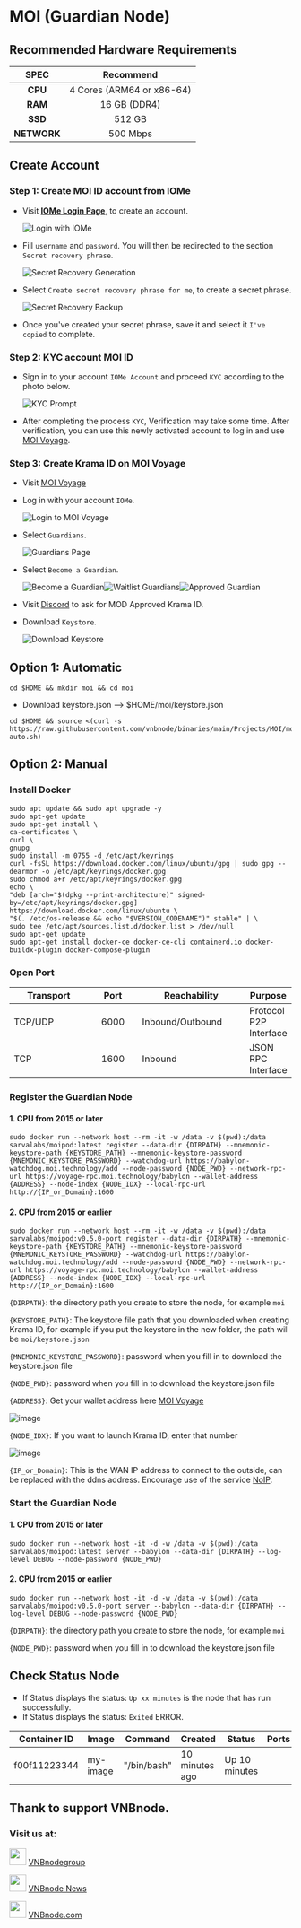 # MOI (Guardian Node)

## Recommended Hardware Requirements

|   SPEC      |       Recommend           |
| :---------: | :-----------------------: |
|   **CPU**   | 4 Cores (ARM64 or x86-64) |
|   **RAM**   |        16 GB (DDR4)       |
|   **SSD**   |           512 GB          |
| **NETWORK** |          500 Mbps         |

## Create Account

### Step 1: Create MOI ID account from IOMe
*   Visit [**IOMe Login Page**](https://iome.ai/login/), to create an account.

    ![Login with IOMe](https://docs.moi.technology/assets/images/iome-login-b3874e62852d1a3f48a47fbb5feb9ff6.png)
*   Fill `username` and `password`. You will then be redirected to the section `Secret recovery phrase`.

    ![Secret Recovery Generation](https://docs.moi.technology/assets/images/secret-recovery-89743716e6600f1f7d3fdc34a7b1ea65.png)
* Select `Create secret recovery phrase for me`, to create a secret phrase.

  ![Secret Recovery Backup](https://docs.moi.technology/assets/images/recovery-backup-abbb0c28b9b1c5e9ae05e9259e17f756.png)
* Once you've created your secret phrase, save it and select it `I've copied` to complete.

### Step 2: KYC account MOI ID
*   Sign in to your account `IOMe Account` and proceed `KYC` according to the photo below.

    ![KYC Prompt](https://docs.moi.technology/assets/images/kyc-prompt-8d1e96b8804f791bb15818d44301dc1c.png)
* After completing the process `KYC`, Verification may take some time. After verification, you can use this newly activated account to log in and use [MOI Voyage](https://voyage.moi.technology/).

### Step 3: Create Krama ID on MOI Voyage
* Visit [MOI Voyage](https://voyage.moi.technology/)
*   Log in with your account `IOMe`.

    ![Login to MOI Voyage](https://docs.moi.technology/assets/images/voyage-login-377cf38b6787fe0f073643916f95121a.gif)
*   Select `Guardians`.

    ![Guardians Page](https://docs.moi.technology/assets/images/voyage-guardians-nav-60c468c00e96344d0ed95ebac7e5a17c.png)
*   Select `Become a Guardian`.

    ![Become a Guardian](https://docs.moi.technology/assets/images/become-guardian-967292760efe12da6192719e6d026f00.gif)![Waitlist Guardians](https://docs.moi.technology/assets/images/waitlist-guardian-1d0e291d54f2d86b5f251d01fa2496aa.png)![Approved Guardian](https://docs.moi.technology/assets/images/approved-guardian-f8552b6581b5ff581cce49c9db50e097.png)
* Visit [Discord](https://discord.gg/x4SnJwHk7A) to ask for MOD Approved Krama ID.
*   Download `Keystore`.
  
    ![Download Keystore](https://docs.moi.technology/assets/images/download-keystore-9e17e6ca9121b7a76d6bf3d363eb75ad.gif)

## Option 1: Automatic
``` 
cd $HOME && mkdir moi && cd moi
```
- Download keystore.json --> $HOME/moi/keystore.json
```
cd $HOME && source <(curl -s https://raw.githubusercontent.com/vnbnode/binaries/main/Projects/MOI/moi-auto.sh)
```
## Option 2: Manual
### Install Docker

```
sudo apt update && sudo apt upgrade -y
sudo apt-get update
sudo apt-get install \
ca-certificates \
curl \
gnupg
sudo install -m 0755 -d /etc/apt/keyrings
curl -fsSL https://download.docker.com/linux/ubuntu/gpg | sudo gpg --dearmor -o /etc/apt/keyrings/docker.gpg
sudo chmod a+r /etc/apt/keyrings/docker.gpg
echo \
"deb [arch="$(dpkg --print-architecture)" signed-by=/etc/apt/keyrings/docker.gpg] https://download.docker.com/linux/ubuntu \
"$(. /etc/os-release && echo "$VERSION_CODENAME")" stable" | \
sudo tee /etc/apt/sources.list.d/docker.list > /dev/null
sudo apt-get update
sudo apt-get install docker-ce docker-ce-cli containerd.io docker-buildx-plugin docker-compose-plugin
```

### Open Port

<table><thead><tr><th width="130">Transport</th><th width="76" align="center">Port</th><th width="179">Reachability</th><th>Purpose</th></tr></thead><tbody><tr><td>TCP/UDP</td><td align="center">6000</td><td>Inbound/Outbound</td><td>Protocol P2P Interface</td></tr><tr><td>TCP</td><td align="center">1600</td><td>Inbound</td><td>JSON RPC Interface</td></tr></tbody></table>

### Register the Guardian Node <a href="#register-the-guardian-node" id="register-the-guardian-node"></a>
#### 1\. CPU from 2015 or later
```
sudo docker run --network host --rm -it -w /data -v $(pwd):/data sarvalabs/moipod:latest register --data-dir {DIRPATH} --mnemonic-keystore-path {KEYSTORE_PATH} --mnemonic-keystore-password {MNEMONIC_KEYSTORE_PASSWORD} --watchdog-url https://babylon-watchdog.moi.technology/add --node-password {NODE_PWD} --network-rpc-url https://voyage-rpc.moi.technology/babylon --wallet-address {ADDRESS} --node-index {NODE_IDX} --local-rpc-url http://{IP_or_Domain}:1600
```
#### 2\. CPU from 2015 or earlier
```
sudo docker run --network host --rm -it -w /data -v $(pwd):/data sarvalabs/moipod:v0.5.0-port register --data-dir {DIRPATH} --mnemonic-keystore-path {KEYSTORE_PATH} --mnemonic-keystore-password {MNEMONIC_KEYSTORE_PASSWORD} --watchdog-url https://babylon-watchdog.moi.technology/add --node-password {NODE_PWD} --network-rpc-url https://voyage-rpc.moi.technology/babylon --wallet-address {ADDRESS} --node-index {NODE_IDX} --local-rpc-url http://{IP_or_Domain}:1600
```
`{DIRPATH}`: the directory path you create to store the node, for example `moi`

`{KEYSTORE_PATH}`: The keystore file path that you downloaded when creating Krama ID, for example if you put the keystore in the new folder, the path will be `moi/keystore.json`

`{MNEMONIC_KEYSTORE_PASSWORD}`: password when you fill in to download the keystore.json file

`{NODE_PWD}`: password when you fill in to download the keystore.json file

`{ADDRESS}`: Get your wallet address here [MOI Voyage](https://voyage.moi.technology/)

![image](https://github.com/vnbnode/VNBnode-Guides/assets/76662222/455c4157-0eba-48a9-963b-509a91756acd)

`{NODE_IDX}`: If you want to launch Krama ID, enter that number

![image](https://github.com/vnbnode/VNBnode-Guides/assets/76662222/c25e9a5a-2087-4487-a710-9cab7890359a)

`{IP_or_Domain}`: This is the WAN IP address to connect to the outside, can be replaced with the ddns address. Encourage use of the service [NoIP](https://www.noip.com/).

### Start the Guardian Node <a href="#start-the-guardian-node" id="start-the-guardian-node"></a>
#### 1\. CPU from 2015 or later
```
sudo docker run --network host -it -d -w /data -v $(pwd):/data sarvalabs/moipod:latest server --babylon --data-dir {DIRPATH} --log-level DEBUG --node-password {NODE_PWD}
```
#### 2\. CPU from 2015 or earlier
```
sudo docker run --network host -it -d -w /data -v $(pwd):/data sarvalabs/moipod:v0.5.0-port server --babylon --data-dir {DIRPATH} --log-level DEBUG --node-password {NODE_PWD}
```
`{DIRPATH}`: the directory path you create to store the node, for example `moi`

`{NODE_PWD}`: password when you fill in to download the keystore.json file

## Check Status Node

* If Status displays the status: `Up xx minutes` is the node that has run successfully.
* If Status displays the status: `Exited` ERROR.

<table><thead><tr><th width="112">Container ID</th><th width="80">Image</th><th width="121">Command</th><th width="93">Created</th><th width="83">Status</th><th width="81">Ports</th><th>Names</th></tr></thead><tbody><tr><td>f00f11223344</td><td>my-image</td><td>"/bin/bash"</td><td>10 minutes ago</td><td>Up 10 minutes</td><td></td><td>my-container</td></tr></tbody></table>

## Thank to support VNBnode.
### Visit us at:

<img src="https://user-images.githubusercontent.com/50621007/183283867-56b4d69f-bc6e-4939-b00a-72aa019d1aea.png" width="30"/> <a href="https://t.me/VNBnodegroup" target="_blank">VNBnodegroup</a>

<img src="https://user-images.githubusercontent.com/50621007/183283867-56b4d69f-bc6e-4939-b00a-72aa019d1aea.png" width="30"/> <a href="https://t.me/Vnbnode" target="_blank">VNBnode News</a>

<img src="https://github.com/vnbnode/binaries/blob/main/Logo/VNBnode.jpg" width="30"/> <a href="https://VNBnode.com" target="_blank">VNBnode.com</a>

